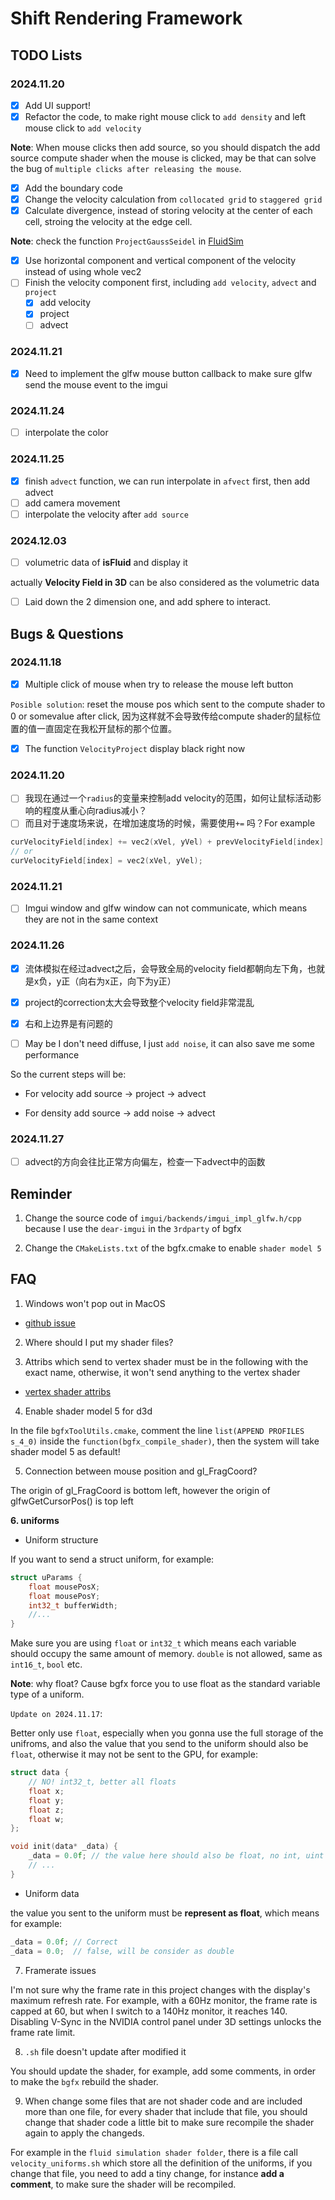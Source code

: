 # Shift Rendering Framework

## TODO Lists

### 2024.11.20

- [x] Add UI support!
- [x] Refactor the code, to make right mouse click to `add density` and left mouse click to `add velocity`

**Note**: When mouse clicks then add source, so you should dispatch the add source compute shader when the mouse is clicked, may be that can solve the bug of `multiple clicks after releasing the mouse`.

- [x] Add the boundary code
- [x] Change the velocity calculation from `collocated grid` to `staggered grid` 
- [x] Calculate divergence, instead of storing velocity at the center of each cell, stroing the velocity at the edge cell.

**Note**: check the function `ProjectGaussSeidel` in [FluidSim](https://github.com/hughperkins/UnityFluidSim-pub)

- [x] Use horizontal component and vertical component of the velocity instead of using whole vec2
- [ ] Finish the velocity component first, including `add velocity`, `advect` and `project`
    - [x] add velocity
    - [x] project
    - [ ] advect

### 2024.11.21

- [x] Need to implement the glfw mouse button callback to make sure glfw send the mouse event to the imgui

### 2024.11.24

- [ ] interpolate the color

### 2024.11.25

- [x] finish `advect` function, we can run interpolate in `afvect` first, then add advect
- [ ] add camera movement
- [ ] interpolate the velocity after `add source`

### 2024.12.03

- [ ] volumetric data of **isFluid** and display it

actually **Velocity Field in 3D** can be also considered as the volumetric data

- [ ] Laid down the 2 dimension one, and add sphere to interact.

## Bugs & Questions

### 2024.11.18

- [x] Multiple click of mouse when try to release the mouse left button

`Posible solution`: reset the mouse pos which sent to the compute shader to 0 or somevalue after click, 因为这样就不会导致传给compute shader的鼠标位置的值一直固定在我松开鼠标的那个位置。

- [x] The function `VelocityProject` display black right now

### 2024.11.20

- [ ] 我现在通过一个`radius`的变量来控制add velocity的范围，如何让鼠标活动影响的程度从重心向radius减小？
- [ ] 而且对于速度场来说，在增加速度场的时候，需要使用`+=` 吗？For example

```cpp
curVelocityField[index] += vec2(xVel, yVel) + prevVelocityField[index] * deltaTime;
// or
curVelocityField[index] = vec2(xVel, yVel); 
```

### 2024.11.21

- [ ] Imgui window and glfw window can not communicate, which means they are not in the same context

### 2024.11.26

- [x] 流体模拟在经过advect之后，会导致全局的velocity field都朝向左下角，也就是x负，y正（向右为x正，向下为y正）
- [x] project的correction太大会导致整个velocity field非常混乱
- [x] 右和上边界是有问题的

- [ ] May be I don't need diffuse, I just `add noise`, it can also save me some performance

So the current steps will be:

- For velocity
add source -> project -> advect

- For density
add source -> add noise -> advect

### 2024.11.27

- [ ] advect的方向会往比正常方向偏左，检查一下advect中的函数


## Reminder

1. Change the source code of `imgui/backends/imgui_impl_glfw.h/cpp` because I use the `dear-imgui` in the `3rdparty` of bgfx

2. Change the `CMakeLists.txt` of the bgfx.cmake to enable `shader model 5` 

## FAQ

1. Windows won't pop out in MacOS

- [github issue](https://github.com/LWJGL/lwjgl3/issues/619)

2. Where should I put my shader files?

3. Attribs which send to vertex shader must be in the following with the exact name, otherwise, it won't send anything to the vertex shader

- [vertex shader attribs](https://bkaradzic.github.io/bgfx/tools.html#vertex-shader-attributes)

4. Enable shader model 5 for d3d

In the file `bgfxToolUtils.cmake`, comment the line `list(APPEND PROFILES s_4_0)` inside the `function(bgfx_compile_shader)`, then the system will take shader model 5 as default!

5. Connection between mouse position and gl_FragCoord?

The origin of gl_FragCoord is bottom left, however the origin of glfwGetCursorPos() is top left

**6. uniforms**

- Uniform structure

If you want to send a struct uniform, for example:

```cpp
struct uParams {
    float mousePosX;
    float mousePosY;
    int32_t bufferWidth;
    //...
}
```

Make sure you are using `float` or `int32_t` which means each variable should occupy the same amount of memory. `double` is not allowed, same as `int16_t`, `bool` etc.

**Note**: why float? Cause bgfx force you to use float as the standard variable type of a uniform.

`Update on 2024.11.17`:

Better only use `float`, especially when you gonna use the full storage of the unifroms, and also the value that you send to the uniform should also be `float`, otherwise it may not be sent to the GPU, for example:

```cpp
struct data {
    // NO! int32_t, better all floats
    float x;
    float y;
    float z;
    float w;
};

void init(data* _data) {
    _data = 0.0f; // the value here should also be float, no int, uint etc.
    // ...
}
```

- Uniform data

the value you sent to the uniform must be **represent as float**, which means for example:

```cpp
_data = 0.0f; // Correct
_data = 0.0;  // false, will be consider as double
```

7. Framerate issues

I'm not sure why the frame rate in this project changes with the display's maximum refresh rate. For example, with a 60Hz monitor, the frame rate is capped at 60, but when I switch to a 140Hz monitor, it reaches 140. Disabling V-Sync in the NVIDIA control panel under 3D settings unlocks the frame rate limit.

8. `.sh` file doesn't update after modified it

You should update the shader, for example, add some comments, in order to make the `bgfx` rebuild the shader.

9. When change some files that are not shader code and are included more than one file, for every shader that include that file, you should change that shader code a little bit to make sure recompile the shader again to apply the changeds.

For example in the `fluid simulation shader folder`, there is a file call `velocity_uniforms.sh` which store all the definition of the uniforms, if you change that file, you need to add a tiny change, for instance **add a comment**, to make sure the shader will be recompiled.
